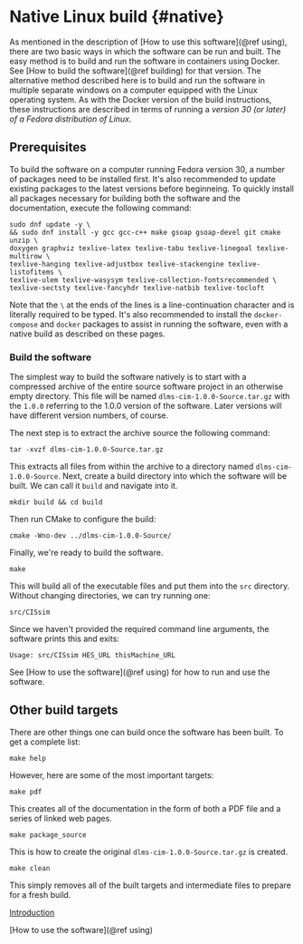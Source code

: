 # Native Linux build {#native} #

As mentioned in the description of [How to use this software](@ref using), there are two basic ways in which the software can be run and built.  The easy method is to build and run the software in containers using Docker.  See [How to build the software](@ref building) for that version.  The alternative method described here is to build and run the software in multiple separate windows on a computer equipped with the Linux operating system.  As with the Docker version of the build instructions, these instructions are described in terms of running a *version 30 (or later) of a Fedora distribution of Linux*.

## Prerequisites ##
To build the software on a computer running Fedora version 30, a number of packages need to be installed first.  It's also recommended to update existing packages to the latest versions before beginneing.  To quickly install all packages necessary for building both the software and the documentation, execute the following command:


    sudo dnf update -y \
    && sudo dnf install -y gcc gcc-c++ make gsoap gsoap-devel git cmake unzip \
    doxygen graphviz texlive-latex texlive-tabu texlive-linegoal texlive-multirow \
    texlive-hanging texlive-adjustbox texlive-stackengine texlive-listofitems \
    texlive-ulem texlive-wasysym texlive-collection-fontsrecommended \
    texlive-sectsty texlive-fancyhdr texlive-natbib texlive-tocloft

Note that the `\` at the ends of the lines is a line-continuation character and is literally required to be typed.  It's also recommended to install the `docker-compose` and `docker` packages to assist in running the software, even with a native build as described on these pages.

### Build the software ###
The simplest way to build the software natively is to start with a compressed archive of the entire source software project in an otherwise empty directory.  This file will be named `dlms-cim-1.0.0-Source.tar.gz` with the `1.0.0` referring to the 1.0.0 version of the software.  Later versions will have different version numbers, of course.  

The next step is to extract the archive source the following command:

    tar -xvzf dlms-cim-1.0.0-Source.tar.gz 

This extracts all files from within the archive to a directory named `dlms-cim-1.0.0-Source`.  Next, create a build directory into which the software will be built.  We can call it `build` and navigate into it.

    mkdir build && cd build

Then run CMake to configure the build:

    cmake -Wno-dev ../dlms-cim-1.0.0-Source/

Finally, we're ready to build the software. 

    make

This will build all of the executable files and put them into the `src` directory.  Without changing directories, we can try running one:

    src/CISsim 

Since we haven't provided the required command line arguments, the software prints this and exits:

    Usage: src/CISsim HES_URL thisMachine_URL

See [How to use the software](@ref using) for how to run and use the software.

## Other build targets
There are other things one can build once the software has been built.  To get a complete list:

    make help

However, here are some of the most important targets:

    make pdf

This creates all of the documentation in the form of both a PDF file and a series of linked web pages.  

    make package_source

This is how to create the original `dlms-cim-1.0.0-Source.tar.gz` is created.  

    make clean

This simply removes all of the built targets and intermediate files to prepare for a fresh build.

[Introduction](index.html)

[How to use the software](@ref using)
